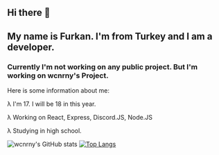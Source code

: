 ## Hi there 👋

## My name is Furkan. I'm from Turkey and I am a developer. 

### Currently I'm not working on any public project. But I'm working on wcnrny's Project. 

Here is some information about me:

λ I'm 17. I will be 18 in this year.

λ Working on React, Express, Discord.JS, Node.JS

λ Studying in high school. 


![wcnrny's GitHub stats](https://github-readme-stats.vercel.app/api?username=wcnrny&theme=monokai&show_icons=true&hide=contribs,prs)
[![Top Langs](https://github-readme-stats.vercel.app/api/top-langs/?username=wcnrny&theme=monokai)](https://github.com/anuraghazra/github-readme-stats)
